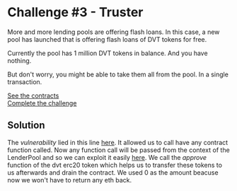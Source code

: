 # Challenge #3 - Truster
More and more lending pools are offering flash loans. In this case, a new pool has launched that is offering flash loans of DVT tokens for free.

Currently the pool has 1 million DVT tokens in balance. And you have nothing.

But don't worry, you might be able to take them all from the pool. In a single transaction.

[See the contracts](https://github.com/nicolasgarcia214/damn-vulnerable-defi-foundry/tree/master/src/Contracts/truster)
<br/>
[Complete the challenge](https://github.com/nicolasgarcia214/damn-vulnerable-defi-foundry/blob/master/test/Levels/truster/Truster.t.sol)

## Solution

The *vulnerability* lied in this line [here](../../../src/Contracts/truster/TrusterLenderPool.sol#L32). It allowed us to call have any contract function called. Now any function call will be passed from the context of the LenderPool and so we can exploit it easily [here](../../Levels/truster/Truster.t.sol#L41). We call the *approve* function of the dvt erc20 token which helps us to transfer these tokens to us afterwards and drain the contract. We used 0 as the amount beacuse now we won't have to return any eth back.